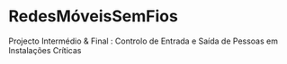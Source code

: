 # RedesMóveisSemFios
Projecto Intermédio &amp; Final : Controlo de Entrada e Saída de Pessoas em Instalações Críticas
